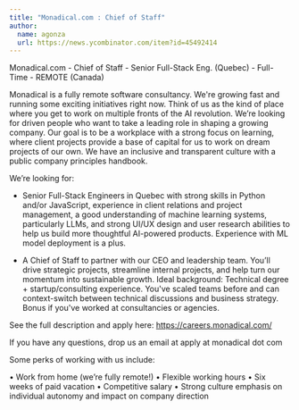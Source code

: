 ```yaml
---
title: "Monadical.com : Chief of Staff"
author:
  name: agonza
  url: https://news.ycombinator.com/item?id=45492414
---
```

Monadical.com - Chief of Staff - Senior Full-Stack Eng. (Quebec) - Full-Time - REMOTE (Canada)

Monadical is a fully remote software consultancy. We&#x27;re growing fast and running some exciting initiatives right now. Think of us as the kind of place where you get to work on multiple fronts of the AI revolution. We’re looking for driven people who want to take a leading role in shaping a growing company. Our goal is to be a workplace with a strong focus on learning, where client projects provide a base of capital for us to work on dream projects of our own. We have an inclusive and transparent culture with a public company principles handbook.

We’re looking for:

- Senior Full-Stack Engineers in Quebec with strong skills in Python and&#x2F;or JavaScript, experience in client relations and project management, a good understanding of machine learning systems, particularly LLMs, and strong UI&#x2F;UX design and user research abilities to help us build more thoughtful AI-powered products. Experience with ML model deployment is a plus.

- A Chief of Staff to partner with our CEO and leadership team. You’ll drive strategic projects, streamline internal projects, and help turn our momentum into sustainable growth. Ideal background: Technical degree + startup&#x2F;consulting experience. You&#x27;ve scaled teams before and can context-switch between technical discussions and business strategy. Bonus if you&#x27;ve worked at consultancies or agencies.

See the full description and apply here: <a href="https:&#x2F;&#x2F;careers.monadical.com&#x2F;" rel="nofollow">https:&#x2F;&#x2F;careers.monadical.com&#x2F;</a>

If you have any questions, drop us an email at apply at monadical dot com

Some perks of working with us include:

• Work from home (we’re fully remote!) • Flexible working hours • Six weeks of paid vacation • Competitive salary • Strong culture emphasis on individual autonomy and impact on company direction
<JobApplication />
